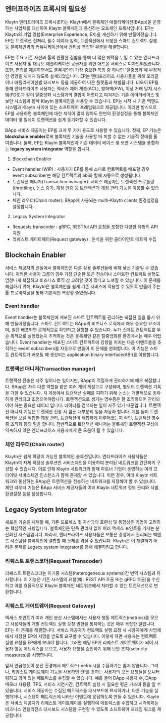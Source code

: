 ## 엔터프라이즈 프록시의 필요성 <a id="necessity-of-enterprise-proxy"></a>
Klaytn 엔터프라이즈 프록시(EP)는 Klaytn에서 블록체인 애플리케이션(BApp)을 운영하는 사업체를 대신하여 Klaytn 블록체인과 통신하는 오프체인 프록시입니다. EP는 Klaytn의 기업 경험(Enterprise Experience, EX)을 개선하기 위해 만들어졌습니다. EP는 트랜잭션 전처리, 필수 데이터 입력, 트랜잭션에서 요청한 스마트 컨트랙트 실행 등 블록체인과의 커뮤니케이션에서 관리상 복잡한 부분을 해결합니다.

EP는 주요 기존 자산과 툴의 원활한 결합을 통해 더 많은 혜택을 누릴 수 있는 엔터프라이즈 사용자 및 대규모 애플리케이션 공급자를 위한 애드온 서비스로 디자인되었습니다. 또한, 편의를 제공하면서도 블록체인의 가장 중요한 특징 중 하나인 '탈중앙화'에 부정적인 영향을 끼치지 않도록 설계되었습니다. EP는 엔터프라이즈 사용자들을 위해 오라클이나 애플리케이션별 대시보드 등을 제공하여 다른 플랫폼과 차별됩니다. 더욱이 EP를 통해 엔터프라이즈 사용자는 액세스 제어 계층(ACL), 방화벽(FW), 이상 거래 탐지 시스템(FDS)과 같이 탈중앙화 시스템과의 결합이 어렵다고 여겨지는 기존 데이터베이스 및 보안 시스템과 함께 Klaytn 블록체인을 사용할 수 있습니다. EP는 시작 시 기존 백엔드 시스템과 Klaytn 사이에 있는 소프트웨어 프레임워크로 제공됩니다. 이러한 방식으로 EP를 사용하면 블록체인에 대한 지식이 많지 않아도 한번의 환경설정을 통해 블록체인 데이터 및 릴레이 트랜잭션을 쉽게 동기화할 수 있습니다.

BApp 서비스 제공자는 EP를 크게 두 가지 용도로 사용할 수 있습니다. 첫째, EP 기능은 **blockchain enabler**로써 블록체인 기술을 사용할 때 피할 수 없는 기술적 장애를 줄여줍니다. 둘째, EP는 Klaytn 블록체인과 기존 데이터 베이스 및 보안 시스템을 통합하는 **legacy system integrator** 역할을 합니다.

1. Blockchain Enabler
 - Event handler (WIP) : 사용자가 EP를 통해 스마트 컨트랙트를 배포할 경우 event subscriber는 해당 컨트랙트의 abi와 함께 자동으로 생성됩니다.
 - 트랜잭션 매니저(Transaction manager): 서비스 제공자는 트랜잭션 쓰로틀링(throttling), 논스 증가, 계정 인증 등 트랜잭션과 계정 관리 기능을 이용할 수 있습니다.
 - 체인 라우터(Chain router): BApp에 사용되는 multi-Klaytn clients 환경설정을 설정합니다.


2. Legacy System Integrator
 - Requests transcoder : gRPC, RESTful API 요청을 포함한 다양한 유형의 API 지원
 - 리퀘스트 게이트웨이(Request gateway) : 분석을 위한 클라이언트 메트릭 수집



 ## Blockchain Enabler

 서비스 제공자의 관점에서 블록체인은 다른 상용 솔루션들에 비해 낯선 기술일 수 있습니다. 이러한 사용자 그룹의 경우 가장 단순한 토큰 전송이나 스마트한 컨트랙트 실행도 엄청나게 복잡하고 비즈니스 로직 상 고려할 것이 많다고 느껴질 수 있습니다. 이 문제를 해결하기 위해, Klaytn은 블록체인을 쉽게 기존 서비스에 적용할 수 있도록 만들어 주는 툴 프로비져닝을 통해 기본적인 복잡성 줄였습니다.


 ### Event handler

 Event handler는 블록체인에 배포된 스마트 컨트랙트를 관리하는 복잡한 일을 돕기 위해 만들어졌습니다. 스마트 컨트랙트는 BApp의 비즈니스 로직에서 매우 중요한 요소이며, 일단 배포되면 공개적으로 확인하고 실행할 수 있습니다. 누가 스마트 컨트랙트를 무슨 목적으로 실행했는지 추적하는 것은 블록체인 같은 탈중앙화된 환경에서는 매우 어렵습니다. Event handler는 배포된 스마트 컨트랙트에 영향을 미치는 다음 이벤트들을 추적하는 event subscribers를 자동으로 만들어 이 문제를 완화합니다. 이 기능은 스마트 컨트랙트가 배포될 때 생성되는 application binary interface(ABI)를 이용합니다.


 ### 트랜잭션 매니저(Transaction manager)

 트랜잭션 전송은 자주 일어나는 일이지만, BApp이 적절하게 관리하기에 매우 복잡합니다. BApp은 자주 다른 역할을 맡은 여러 개의 계정으로 구성되며, 별도의 트랜잭션 기록을 가질 수 있습니다. 각 계정에서 트랜잭션 실패를 피하기 위해 논스는 개별적으로 정확하게 관리되고 조정되어야합니다. 트랜잭션으로 생기는 영수증은 잘 조직화되어 관리되어야 하는 중요한 데이터 입니다. 데이터를 검색하는 일이 자주 있기 때문입니다. 트랜잭션 매니저 기능은 트랜잭션 전송 시 힘든 대부분의 일을 자동화 합니다. 예를 들어 트랜잭션을 보낼 적합한 계정 관리, 트랜잭션이 적합하게 이루어졌는지 확인, 트랜잭션 영수증 조직화 등의 일을 합니다. 전반적으로 트랜잭션 매니저는 블록체인 트랜잭션 구성에 익숙하지 않은 엔터프라이즈 사용자에게 큰 도움이 될 수 있습니다.


 ### 체인 라우터(Chain router)

 Klaytn은 쉽게 확장이 가능한 블록체인 솔루션입니다. 엔터프라이즈 사용자들은 Klaytn의 자체 확장성 솔루션인 서비스체인을 이용하여 분리된 네트워크를 간단하게 구성할 수 있습니다. 이로 인해 Klaytn 네트워크와 함께 파트너 기업이 운영하는 여러 프라이빗 서비스체인 인스턴스가 함께 존재할 수 있습니다. 이런 경우, 여러 Klaytn 네트워크와 통신하는 BApp은 트랜잭션을 전송하는 네트워크를 지정해야 할 수 있습니다. 체인 라우터 기능은 BApp 서비스 제공자들의 여러 Klaytn 네트워크 정보 관리와 식별, 환경설정 등을 담당합니다.


 ## Legacy System Integrator

 새로운 기술을 채택할 때, 기존 프로세스 및 자산과의 호환성 및 통합성은 기업이 고려하는 핵심적인 사항입니다. 블록체인은 단독 관리자 없이 여러 엑세스 포인트를 가지는 분산화된 시스템입니다. 따라서, 엔터프라이즈 사용자들은 보통은 중앙에서 관리되는 벡엔드 시스템을 블록체인에 결합할 때 문제를 겪을 수 있습니다. Klaytn은 이 해결하기 어려운 문제를 Legacy system integrator를 통해 해결하려고 합니다.


 ### 리퀘스트 트랜스코더(Request Transcoder)

 리퀘스트 트랜스코더는 이기종 시스템(heterogeneous systems)간 번역 시스템과 유사합니다. 이 기능은 기존 시스템의 요청(예 : REST API 호출 또는 gRPC 호출)을 수신하고 이를 효율적으로 Klaytn 블록체인 네트워크에서 처리할 수 있는 트랜잭션으로 변환합니다.


 ### 리퀘스트 게이트웨이(Request Gateway)

 엑세스 포인트가 여러 개인 분산 시스템에서는 사용자 행동 메트릭스(metrics)를 모으고 사용자들의 개별 컨트랙트 실행 요청 권한을 통제하는 것은 매우 복잡한 일입니다. EP는 이 문제를 해결합니다. 서비스 제공자가 컨트랙트 실행 요청 시 사용자에게 사업체에서 지정한 EP의 서명을 받도록 요구할 수 있습니다. 이렇게 하면 사용자는 컨트랙트 실행 요청을 EP에게 보내야 합니다. 그러면 해당 EP가 리퀘스트 게이트웨이가 되어 사용자 행동 메트릭스를 모으고, 사용자 요청을 승인하기 위해 보안 조치(security measures)를 시행합니다.

 앞서 언급했듯이 분산 환경에서 메트릭스(metrics)를 수집하기는 쉽지 않습니다. 그러나, 리퀘스트 게이트웨이 기능을 사용하면 EP를 통하는 사용자의 모든 요청들을 모니터링하고 의미 있는 메트릭스를 수집할 수 있습니다. 예를 들어 DApp 사용자 수, DApp 메모라 사용량, TPS, 서비스 지연시간, 컨트랙트 실행 시 필요한 평균 가스비 등을 알 수 있습니다. 서비스 제공자는 수집된 메트릭스를 대시보드에 표시하거나, 다른 기능을 실행하거나, 시스템이 메트릭스에 나타난 이벤트에 응답하도록 만들 수 있습니다. Klaytn은 서비스 제공자가 리퀘스트 게이트웨이를 실행하여 메트릭스를 수집하고 시각화하는 비즈니스 인텔리전스 대시보드 시스템을 구현할 수 있도록 소프트웨어 프레임 워크를 제공합니다.

